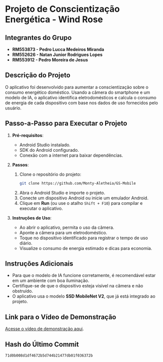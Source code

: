 
# Projeto de Conscientização Energética - Wind Rose

## Integrantes do Grupo
- **RM553873 - Pedro Lucca Medeiros Miranda**
- **RM552626 - Natan Junior Rodrigues Lopes**
- **RM553912 - Pedro Moreira de Jesus**

## Descrição do Projeto
O aplicativo foi desenvolvido para aumentar a conscientização sobre o consumo energético doméstico. Usando a câmera do smartphone e um modelo de IA, o aplicativo identifica eletrodomésticos e calcula o consumo de energia de cada dispositivo com base nos dados de uso fornecidos pelo usuário.

## Passo-a-Passo para Executar o Projeto

1. **Pré-requisitos**:
   - Android Studio instalado.
   - SDK do Android configurado.
   - Conexão com a internet para baixar dependências.

2. **Passos**:
   1. Clone o repositório do projeto:
      ```bash
      git clone https://github.com/Monty-Aletheia/GS-Mobile
      ```
   2. Abra o Android Studio e importe o projeto.
   3. Conecte um dispositivo Android ou inicie um emulador Android.
   4. Clique em **Run** (ou use o atalho `Shift + F10`) para compilar e executar o aplicativo.

3. **Instruções de Uso**:
   - Ao abrir o aplicativo, permita o uso da câmera.
   - Aponte a câmera para um eletrodoméstico.
   - Toque no dispositivo identificado para registrar o tempo de uso diário.
   - Visualize o consumo de energia estimado e dicas para economia.

## Instruções Adicionais
- Para que o modelo de IA funcione corretamente, é recomendável estar em um ambiente com boa iluminação.
- Certifique-se de que o dispositivo esteja visível na câmera e não obstruído.
- O aplicativo usa o modelo **SSD MobileNet V2**, que já está integrado ao projeto.

## Link para o Vídeo de Demonstração
[Acesse o vídeo de demonstração aqui](https://www.youtube.com/watch?v=2B-IegtWhPU).

## Hash do Último Commit
```
71d0b008d1df4672b5d744b21477db01f036372b
```
